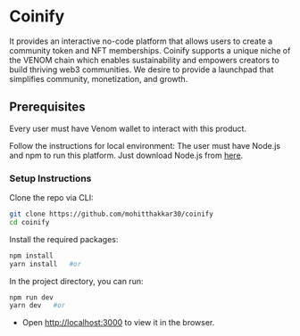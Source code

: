 # Coinify
It provides an interactive no-code platform that allows users to create a community token and NFT memberships. Coinify supports a unique niche of the VENOM chain which enables sustainability and empowers creators to build thriving web3 communities. We desire to provide a launchpad that simplifies community, monetization, and growth.

## Prerequisites

Every user must have Venom wallet to interact with this product.

Follow the instructions for local environment: The user must have Node.js and npm to run this platform. Just download Node.js from [here](https://nodejs.org/en/download/).

### Setup Instructions

Clone the repo via CLI:
```sh
git clone https://github.com/mohitthakkar30/coinify
cd coinify
```

Install the required packages:
```sh
npm install 
yarn install   #or
```

In the project directory, you can run:
```sh
npm run dev
yarn dev   #or
```

- Open [http://localhost:3000](http://localhost:3000) to view it in the browser.
